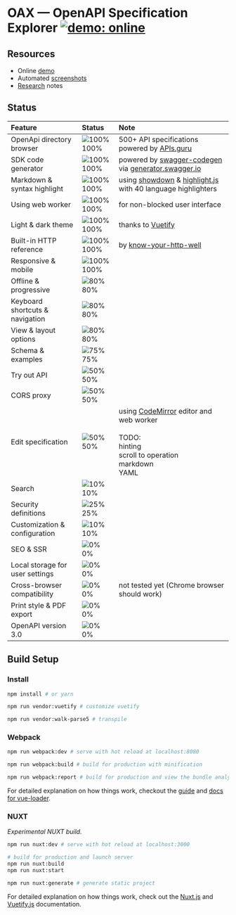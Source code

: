 # OAX &mdash; OpenAPI Specification Explorer [![demo: online](https://img.shields.io/badge/demo-online-brightgreen.svg?style=flat-square)](https://darosh.github.io/oax/)

## Resources

* Online [demo](https://darosh.github.io/oax/)
* Automated [screenshots](./doc/screenshots/README.md)
* [Research](./doc/RESEARCH.md) notes

## Status

Feature|Status|Note
:---|:---|:---
OpenApi directory browser|![100%](https://placehold.it/12/44cc11?text=+) 100%| 500+ API specifications powered by [APIs.guru](https://apis.guru/openapi-directory/)
SDK code generator|![100%](https://placehold.it/12/44cc11?text=+) 100%| powered by [swagger-codegen](https://github.com/swagger-api/swagger-codegen) via [generator.swagger.io](https://generator.swagger.io/) 
Markdown & syntax highlight|![100%](https://placehold.it/12/44cc11?text=+) 100%| using [showdown](https://github.com/showdownjs/showdown) & [highlight.js](https://highlightjs.org/) with 40 language highlighters 
Using web worker|![100%](https://placehold.it/12/44cc11?text=+) 100%| for non-blocked user interface
Light & dark theme|![100%](https://placehold.it/12/44cc11?text=+) 100%| thanks to [Vuetify](https://vuetifyjs.com/)
Built-in HTTP reference|![100%](https://placehold.it/12/44cc11?text=+) 100%| by [know-your-http-well](https://github.com/for-GET/know-your-http-well) 
Responsive & mobile|![100%](https://placehold.it/12/44cc11?text=+) 100%|  
Offline & progressive|![80%](https://placehold.it/12/44cc11?text=+) 80%| 
Keyboard shortcuts & navigation|![80%](https://placehold.it/12/44cc11?text=+) 80%|
View & layout options|![80%](https://placehold.it/12/44cc11?text=+) 80%| 
Schema & examples|![75%](https://placehold.it/12/dfb317?text=+) 75%| 
Try out API|![50%](https://placehold.it/12/dfb317?text=+) 50%| 
CORS proxy|![50%](https://placehold.it/12/dfb317?text=+) 50%| 
Edit specification|![50%](https://placehold.it/12/dfb317?text=+) 50%| using [CodeMirror](http://codemirror.net/) editor and web worker<br><br>TODO:<br>hinting<br>scroll to operation<br>markdown<br>YAML
Search|![10%](https://placehold.it/12/dfb317?text=+) 10%| 
Security definitions|![25%](https://placehold.it/12/e05d44?text=+) 25%| 
Customization & configuration|![10%](https://placehold.it/12/e05d44?text=+) 10%| 
SEO & SSR|![0%](https://placehold.it/12/e05d44?text=+) 0%| 
Local storage for user settings|![0%](https://placehold.it/12/e05d44?text=+) 0%| 
Cross-browser compatibility|![0%](https://placehold.it/12/e05d44?text=+) 0%| not tested yet (Chrome browser should work) 
Print style & PDF export|![0%](https://placehold.it/12/e05d44?text=+) 0%|
OpenAPI version 3.0|![0%](https://placehold.it/12/e05d44?text=+) 0%|

## Build Setup

### Install

``` bash
npm install # or yarn

npm run vendor:vuetify # customize vuetify

npm run vendor:walk-parse5 # transpile
```

### Webpack

``` bash
npm run webpack:dev # serve with hot reload at localhost:8080

npm run webpack:build # build for production with minification 

npm run webpack:report # build for production and view the bundle analyzer report
```

For detailed explanation on how things work, checkout the [guide](http://vuejs-templates.github.io/webpack/) and [docs for vue-loader](http://vuejs.github.io/vue-loader).

### NUXT

_Experimental NUXT build._

``` bash
npm run nuxt:dev # serve with hot reload at localhost:3000

# build for production and launch server
npm run nuxt:build 
npm run nuxt:start

npm run nuxt:generate # generate static project
```

For detailed explanation on how things work, check out the [Nuxt.js](https://github.com/nuxt/nuxt.js) and [Vuetify.js](https://vuetifyjs.com/) documentation.
